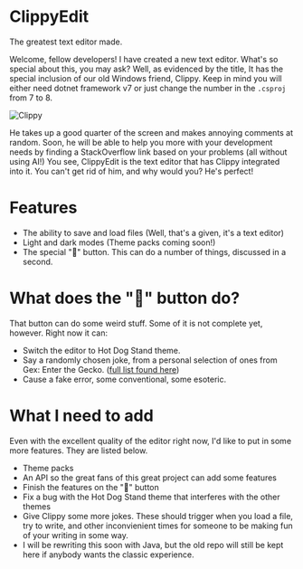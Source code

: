 # ClippyEdit
The greatest text editor made.

Welcome, fellow developers! I have created a new text editor. What's so special about this, you may ask? Well, as evidenced by the title, It has the special inclusion of our old Windows friend, Clippy. Keep in mind you will either need dotnet framework v7 or just change the number in the <code>.csproj</code> from 7 to 8.

<img src="https://upload.wikimedia.org/wikipedia/en/d/db/Clippy-letter.PNG" alt="Clippy" title="It's him.">

He takes up a good quarter of the screen and makes annoying comments at random. Soon, he will be able to help you more with your development needs by finding a StackOverflow link based on your problems (all without using AI!) You see, ClippyEdit is the text editor that has Clippy integrated into it. You can't get rid of him, and why would you? He's perfect!

# Features

- The ability to save and load files (Well, that's a given, it's a text editor)
- Light and dark modes (Theme packs coming soon!)
- The special "📎" button. This can do a number of things, discussed in a second.

# What does the "📎" button do?

That button can do some weird stuff. Some of it is not complete yet, however. Right now it can:

- Switch the editor to Hot Dog Stand theme.
- Say a randomly chosen joke, from a personal selection of ones from Gex: Enter the Gecko. ([full list found here](https://gex.fandom.com/wiki/List_of_quotes_in_Gex:_Enter_the_Gecko))
- Cause a fake error, some conventional, some esoteric.

# What I need to add

Even with the excellent quality of the editor right now, I'd like to put in some more features. They are listed below.

- Theme packs
- An API so the great fans of this great project can add some features
- Finish the features on the "📎" button
- Fix a bug with the Hot Dog Stand theme that interferes with the other themes
- Give Clippy some more jokes. These should trigger when you load a file, try to write, and other inconvienient times for someone to be making fun of your writing in some way.
- I will be rewriting this soon with Java, but the old repo will still be kept here if anybody wants the classic experience.
